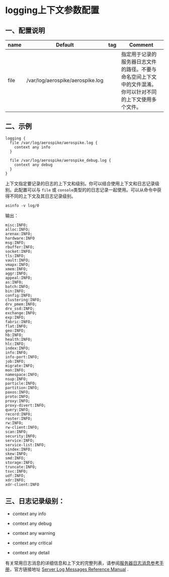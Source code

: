 # logging上下文参数配置

## 一、配置说明
| name | Default   | tag  | Comment    |
| ---- | ---- | ---- | ---- |
| file | /var/log/aerospike/aerospike.log |      | 指定用于记录的服务器日志文件的路径。不要与命名空间上下文中的文件混淆。你可以针对不同的上下文使用多个文件。 |

## 二、示例

```
logging {
  file /var/log/aerospike/aerospike.log {
    context any info
  }
  
  file /var/log/aerospike/aerospike_debug.log {
    context any debug
  }
}
```

上下文指定要记录的日志的上下文和级别。你可以结合使用上下文和日志记录级别。此配置可以与 `file` 或 `console`类型的的日志记录一起使用。可以从命令中获得不同的上下文及其日志记录级别。

```
asinfo -v log/0
```

输出：

```
misc:INFO;
alloc:INFO;
arenax:INFO;
hardware:INFO
msg:INFO;
rbuffer:INFO;
socket:INFO;
tls:INFO;
vault:INFO;
vmapx:INFO;
xmem:INFO;
aggr:INFO;
appeal:INFO;
as:INFO;
batch:INFO;
bin:INFO;
config:INFO;
clustering:INFO;
drv_pmem:INFO;
drv_ssd:INFO;
exchange:INFO;
exp:INFO;
fabric:INFO;
flat:INFO;
geo:INFO;
hb:INFO;
health:INFO;
hlc:INFO;
index:INFO;
info:INFO;
info-port:INFO;
job:INFO;
migrate:INFO;
mon:INFO;
namespace:INFO;
nsup:INFO;
particle:INFO;
partition:INFO;
paxos:INFO;
proto:INFO;
proxy:INFO;
proxy-divert:INFO;
query:INFO;
record:INFO;
roster:INFO;
rw:INFO;
rw-client:INFO;
scan:INFO;
security:INFO;
service:INFO;
service-list:INFO;
sindex:INFO;
skew:INFO;
smd:INFO;
storage:INFO;
truncate:INFO;
tsvc:INFO;
udf:INFO;
xdr:INFO;
xdr-client:INFO
```

## 三、日志记录级别：

- context any info

- context any debug

- context any warning

- context any critical

- context any detail

有关常用日志消息的详细信息和上下文的完整列表，请参阅[服务器日志消息参考手册](manual/ServerLogMessagesReferenceManual.md)，官方链接地址 [Server Log Messages Reference Manual](https://www.aerospike.com/docs/reference/serverlogmessages/) .
